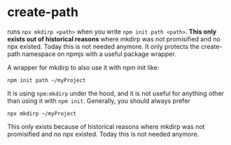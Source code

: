 # create-path

runs `npx mkdirp <path>` when you write `npm init path <path>`.
**This only exists out of historical reasons** where mkdirp was not promisified and no npx existed.
Today this is not needed anymore.
It only protects the create-path namespace on npmjs with a useful package wrapper.

A wrapper for mkdirp to also use it with npm init like:

```
npm init path ~/myProject
```

It is using `npm:mkdirp` under the hood, and it is not useful for anything other than using it with `npm init`.
Generally, you should always prefer

```
npx mkdirp ~/myProject
```

This only exists because of historical reasons where mkdirp was not promisified and no npx existed. Today this is not
needed anymore.
